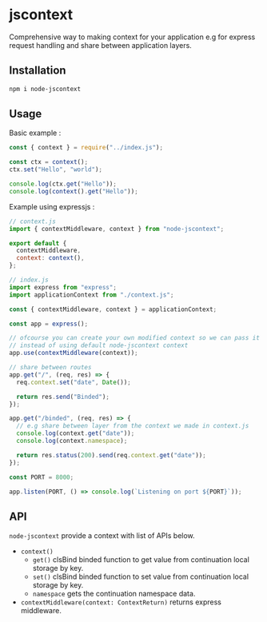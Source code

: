 # jscontext

Comprehensive way to making context for your application e.g for express request handling and share between application layers.

## Installation

```bash
npm i node-jscontext
```

## Usage

Basic example :

```js
const { context } = require("../index.js");

const ctx = context();
ctx.set("Hello", "world");

console.log(ctx.get("Hello"));
console.log(context().get("Hello"));
```

Example using expressjs :

```js
// context.js
import { contextMiddleware, context } from "node-jscontext";

export default {
  contextMiddleware,
  context: context(),
};

// index.js
import express from "express";
import applicationContext from "./context.js";

const { contextMiddleware, context } = applicationContext;

const app = express();

// ofcourse you can create your own modified context so we can pass it as argument
// instead of using default node-jscontext context
app.use(contextMiddleware(context));

// share between routes
app.get("/", (req, res) => {
  req.context.set("date", Date());

  return res.send("Binded");
});

app.get("/binded", (req, res) => {
  // e.g share between layer from the context we made in context.js
  console.log(context.get("date"));
  console.log(context.namespace);

  return res.status(200).send(req.context.get("date"));
});

const PORT = 8000;

app.listen(PORT, () => console.log(`Listening on port ${PORT}`));
```

## API

`node-jscontext` provide a context with list of APIs below.

- `context()`
  - `get()`
    clsBind binded function to get value from continuation local storage by key.
  - `set()`
    clsBind binded function to set value from continuation local storage by key.
  - `namespace`
    gets the continuation namespace data.
- `contextMiddleware(context: ContextReturn)`
  returns express middleware.
